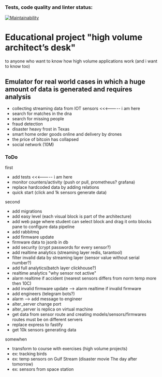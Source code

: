 ### Tests, code quality and linter status:

[![Maintainability](https://api.codeclimate.com/v1/badges/c1cbaf9f97ca597f3c18/maintainability)](https://codeclimate.com/github/eifory/nestjs-how-highload-works/maintainability)

# Educational project "high volume architect’s desk"

to anyone who want to know how high volume applications work (and i want to know too)

## Emulator for real world cases in which a huge amount of data is generated and requires analysis
- collecting streaming data from IOT sensors <<<----- i am here
- search for matches in the dna
- search for missing people 
- fraud detection
- disaster heavy frost in Texas
- smart home order goods online and delivery by drones
- the price of bitcoin has collapsed 
- social network (10M)

### ToDo

first
- add tests <<<----- i am here
- monitor counters/activity (push or pull, prometheus? grafana)
- replace hardcoded data by adding relations 
- quick start (click and 1k sensors generate data)

second
- add migrations
- add easy level (each visual block is part of the architecture)
- add web page where student can select block and drag it onto blocks pane to configure data pipeline
- add rabbitmq
- add firmware update
- firmware data to jsonb in db
- add security (crypt passwords for every sensor?)
- add realtime analytics (streaming layer redis, tarantool)
- filter invalid data by streaming layer (sensor value without serial number?)
- add full analytics(batch layer clickhouse?)
- realtime analytics "why sensor not active"
- alarm realtime if accident (nearest sensors differs from norm temp more then 10C)
- add invalid firmware update --> alarm realtime if invalid firmware
- add engineers (telegram bots?)
- alarm --> add message to engineer
- alter_server change port
- alter_server is replica on virtual machine
- get data from sensor route and creating models/sensors/firmwares routes must be on different servers
- replace express to fastify
- get 10k sensors generating data

somewhen
- transform to course with exercises (high volume projects)
- ex: tracking birds
- ex: temp sensors  on Gulf Stream (disaster movie The day after tomorrow)
- ex: sensors from space station
